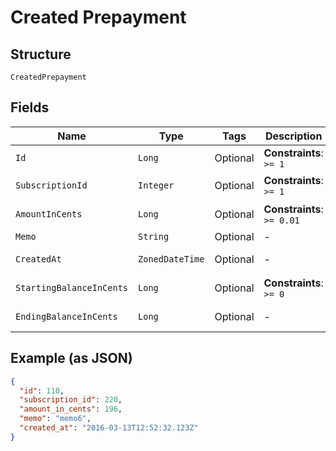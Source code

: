 
# Created Prepayment

## Structure

`CreatedPrepayment`

## Fields

| Name | Type | Tags | Description | Getter | Setter |
|  --- | --- | --- | --- | --- | --- |
| `Id` | `Long` | Optional | **Constraints**: `>= 1` | Long getId() | setId(Long id) |
| `SubscriptionId` | `Integer` | Optional | **Constraints**: `>= 1` | Integer getSubscriptionId() | setSubscriptionId(Integer subscriptionId) |
| `AmountInCents` | `Long` | Optional | **Constraints**: `>= 0.01` | Long getAmountInCents() | setAmountInCents(Long amountInCents) |
| `Memo` | `String` | Optional | - | String getMemo() | setMemo(String memo) |
| `CreatedAt` | `ZonedDateTime` | Optional | - | ZonedDateTime getCreatedAt() | setCreatedAt(ZonedDateTime createdAt) |
| `StartingBalanceInCents` | `Long` | Optional | **Constraints**: `>= 0` | Long getStartingBalanceInCents() | setStartingBalanceInCents(Long startingBalanceInCents) |
| `EndingBalanceInCents` | `Long` | Optional | - | Long getEndingBalanceInCents() | setEndingBalanceInCents(Long endingBalanceInCents) |

## Example (as JSON)

```json
{
  "id": 110,
  "subscription_id": 220,
  "amount_in_cents": 196,
  "memo": "memo6",
  "created_at": "2016-03-13T12:52:32.123Z"
}
```

